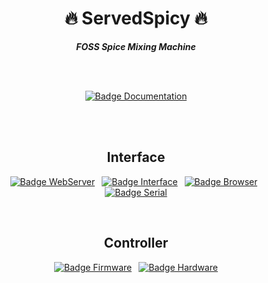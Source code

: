 <div align = center>

# 🔥 ServedSpicy 🔥

***FOSS Spice Mixing Machine***

<br>
<br>
  
[![Badge Documentation]][Documentation]
  
<br>
<br>
 
## Interface

[![Badge WebServer]][WebServer] 
[![Badge Interface]][Interface] 
[![Badge Browser]][Browser] 
[![Badge Serial]][Serial]

<br>  

## Controller
  
[![Badge Firmware]][Firmware] 
[![Badge Hardware]][Hardware]

</div>


<!--////////////////////////////////| Badges |///////////////////////////////-->

[Badge Documentation]: https://img.shields.io/badge/Documentation-31afed?style=for-the-badge&logoColor=white&logo=GitBook
[Badge WebServer]: https://img.shields.io/badge/WebServer-ed8031?style=for-the-badge&logoColor=white&logo=HTML5
[Badge Interface]: https://img.shields.io/badge/Interface-d5ad16?style=for-the-badge&logoColor=white&logo=tmux
[Badge Firmware]: https://img.shields.io/badge/Firmware-db226e?style=for-the-badge&logoColor=white&logo=StackShare
[Badge Hardware]: https://img.shields.io/badge/Hardware-408320?style=for-the-badge&logoColor=white&logo=CurseForge
[Badge Browser]: https://img.shields.io/badge/Browser-42467a?style=for-the-badge&logoColor=white&logo=FirefoxBrowser
[Badge Serial]: https://img.shields.io/badge/Serial-d12f2f?style=for-the-badge&logoColor=white&logo=Arduino


<!--////////////////////////////////| Links |////////////////////////////////-->

[Documentation]: https://github.com/ServedSpicy/Documentation
[WebServer]: https://github.com/ServedSpicy/Webserver
[Interface]: https://github.com/ServedSpicy/Interface
[Firmware]: https://github.com/ServedSpicy/Firmware
[Hardware]: https://github.com/ServedSpicy/Hardware
[Browser]: https://github.com/ServedSpicy/Browser
[Serial]: https://github.com/ServedSpicy/Serial

